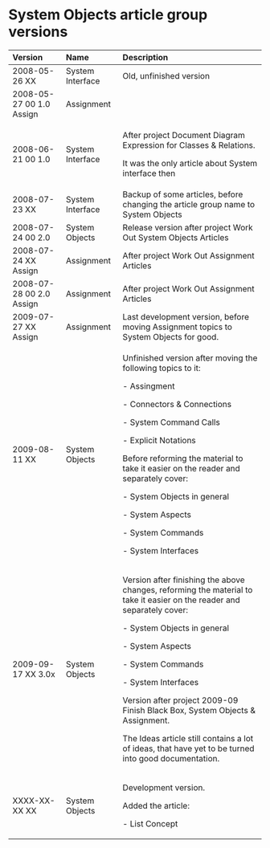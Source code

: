 ﻿System Objects article group versions
=====================================

|**Version**|**Name**|**Description**|
| :- | :- | :- |
|2008-05-26 XX|System Interface|Old, unfinished version|
|2008-05-27 00  1.0  Assign|Assignment||
|2008-06-21 00  1.0|System Interface|<p>After project Document Diagram Expression for Classes & Relations.</p><p>It was the only article about System interface then</p>|
|2008-07-23 XX|System Interface|Backup of some articles, before changing the article group name to System Objects|
|2008-07-24 00  2.0|System Objects|Release version after project Work Out System Objects Articles|
|2008-07-24 XX  Assign|Assignment|After project Work Out Assignment Articles|
|2008-07-28 00  2.0  Assign|Assignment|After project Work Out Assignment Articles|
|2009-07-27 XX  Assign|Assignment|Last development version, before moving Assignment topics to System Objects for good.|
|2009-08-11 XX|System Objects|<p>Unfinished version after moving the following topics to it:</p><p>- Assingment</p><p>- Connectors & Connections</p><p>- System Command Calls</p><p>- Explicit Notations</p><p>Before reforming the material to take it easier on the reader and separately cover:</p><p>- System Objects in general</p><p>- System Aspects</p><p>- System Commands</p><p>- System Interfaces</p>|
|2009-09-17 XX  3.0x|System Objects|<p>Version after finishing the above changes, reforming the material to take it easier on the reader and separately cover:</p><p>- System Objects in general</p><p>- System Aspects</p><p>- System Commands</p><p>- System Interfaces</p><p>Version after project 2009-09 Finish Black Box, System Objects & Assignment.</p><p>The Ideas article still contains a lot of ideas, that have yet to be turned into good documentation.</p>|
|XXXX-XX-XX XX|System Objects|<p>Development version.</p><p>Added the article:</p><p>- List Concept</p>|

